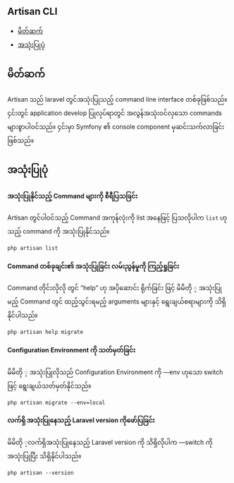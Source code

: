 ﻿## Artisan CLI

- [မိတ်ဆက်](#introduction)
- [အသုံးပြုပုံ](#အသုံးပြုပုံ)

<a name="introduction"></a>
## မိတ်ဆက်

Artisan သည် laravel တွင်အသုံးပြုသည့် command line interface တစ်ခုဖြစ်သည်။ ၄င်းတွင် application develop ပြုလုပ်ရာတွင် အလွန်အသုံးဝင်လှသော commands များစွာပါဝင်သည်။ ၄င်းမှာ Symfony ၏ console component မှဆင်းသက်လာခြင်း ဖြစ်သည်။


<a name="usage"></a>
## အသုံးပြုပုံ

#### အသုံးပြုနိုင်သည့် Command များကို စီရီပြသခြင်း

Artisan တွင်ပါဝင်သည့် Command အကုန်လုံးကို list အနေဖြင့် ပြသလိုပါက `list` ဟုသည့် command ကို အသုံးပြုနိုင်သည်။

	php artisan list

#### Command  တစ်ခုချင်း၏ အသုံးပြုခြင်း လမ်းညွန်မှုကို ကြည့်ရှုခြင်း 

Command တိုင်းလိုလို တွင် “help” ဟု အပိုဆောင်း ရိုက်ခြင်း ဖြင့် မိမိတို ့ အသုံးပြုမည့် Command တွင် ထည့်သွင်းရမည့် arguments များနှင့် ရွေးချယ်စရာများကို သိရှိနိုင်ပါသည်။

	php artisan help migrate

#### Configuration Environment ကို သတ်မှတ်ခြင်း

မိမိတို ့ အသုံးပြုလိုသည် Configuration Environment ကို —env ဟုသော  switch ဖြင့် ရွေးချယ်သတ်မှတ်နိုင်သည်။ 


	php artisan migrate --env=local

#### လက်ရှိ အသုံးပြုနေသည့် Laravel version ကိုဖော်ပြခြင်း

မိမိတို ့လက်ရှိအသုံးပြုနေသည့် Laravel version ကို သိရှိလိုပါက —switch ကို အသုံးပြုပြီး  သိရှိနိုင်ပါသည်။ 
 

	php artisan --version
